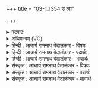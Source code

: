 +++
title = "03-1_1354 उ त्वा"

+++
<details><summary>पदपाठः</summary>

उ꣢त्। त्वा꣣। मन्दन्तु। सो꣡माः꣢꣯। कृ꣣णुष्व꣢। रा꣡धः꣢꣯। अ꣣द्रिवः। अ। द्रिवः। अ꣡व꣢꣯। ब्र꣣ह्मद्वि꣡षः꣢। ब्र꣣ह्म। द्वि꣡षः꣢꣯। ज꣣हि। १३५४।
</details>

<details><summary>अधिमन्त्रम् (VC)</summary>

- इन्द्रः
- प्रगाथः काण्वः
- गायत्री
- षड्जः
</details>

<details><summary>हिन्दी : आचार्य रामनाथ वेदालंकार - विषयः</summary>

प्रथम ऋचा की व्याख्या पूर्वार्चिक में १९४ क्रमाङ्क पर परमात्मा और राजा के विषय में की गयी थी। यहाँ जीवात्मा को प्रोद्बोधन है।
</details>

<details><summary>हिन्दी : आचार्य रामनाथ वेदालंकार - पदार्थः</summary>

पदार्थान्वय -  हे (अद्रिवः) अविदारणीय बलवाले इन्द्र जीवात्मन् ! (त्वा) तुझे (सोमाः) वीर रस (मदन्तु उ) उत्साहित करें। तू (राधः) दिव्य ऐश्वर्य तथा सफलता को (कृणुष्व) उत्पन्न कर। (ब्रह्मद्विषः) ब्रह्मद्वेषी भावों को (अवजहि) विनष्ट कर दे ॥१॥
</details>

<details><summary>हिन्दी : आचार्य रामनाथ वेदालंकार - भावार्थः</summary>

भावार्थ -  अपने आत्म-बल को पहचान कर मनुष्य को महान् कर्म करने चाहिएँ और विघ्नों को पराजित करना चाहिए ॥१॥
</details>

<details><summary>संस्कृत : आचार्य रामनाथ वेदालंकार - विषयः</summary>

तत्र प्रथमा ऋक् पूर्वार्चिके १९४ क्रमाङ्के परमात्मनृपत्योर्विषये व्याख्याता। अत्र जीवात्मा प्रोद्बोध्यते।
</details>

<details><summary>संस्कृत : आचार्य रामनाथ वेदालंकार - पदार्थः</summary>

पदार्थान्वय -  हे (अद्रिवः) अविदारणीयबल इन्द्र जीवात्मन् ! (त्वा) त्वाम् (सोमाः) वीररसाः (मदन्तु उ) उत्साहयन्तु खलु। त्वम् (राधः) दिव्यैश्वर्यं साफल्यं च (कृणुष्व) सम्पादय। (ब्रह्मद्विषः) ब्रह्मद्वेषिणो भावान् (अवजहि) विनाशय ॥१॥
</details>

<details><summary>संस्कृत : आचार्य रामनाथ वेदालंकार - भावार्थः</summary>

भावार्थ -  स्वकीयमात्मबलं परिचित्य मनुष्येण महान्ति कार्याणि सम्पादनीयानि विघ्नाश्च पराजेयाः ॥१॥
</details>